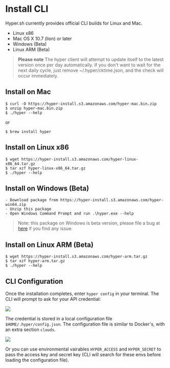 # Install CLI

Hyper.sh currently provides official CLI builds for Linux and Mac.

- Linux x86
- Mac OS X 10.7 (lion) or later
- Windows (Beta)
- Linux ARM (Beta)

> **Please note**
The hyper client will attempt to update itself to the latest version once per day automatically. If you don't want to wait for the next daily cycle, just remove ~/.hyper/cktime.json, and the check will occur immediately.

## Install on Mac

    $ curl -O https://hyper-install.s3.amazonaws.com/hyper-mac.bin.zip
    $ unzip hyper-mac.bin.zip 
    $ ./hyper --help

or

    $ brew install hyper


## Install on Linux x86

    $ wget https://hyper-install.s3.amazonaws.com/hyper-linux-x86_64.tar.gz
    $ tar xzf hyper-linux-x86_64.tar.gz
    $ ./hyper --help

## Install on Windows (Beta)
    - Download package from https://hyper-install.s3.amazonaws.com/hyper-win64.zip
    - Unzip this package
    - Open Windows Command Prompt and run .\hyper.exe --help
> Note: this package on Windows is beta version, please file a bug at [here](https://github.com/hyperhq/hypercli/issues) if you find any issue.

## Install on Linux ARM (Beta)

    $ wget https://hyper-install.s3.amazonaws.com/hyper-arm.tar.gz
    $ tar xzf hyper-arm.tar.gz
    $ ./hyper --help



## CLI Configuration

Once the installation completes, enter `hyper config` in your terminal. The CLI will prompt to ask for your API credential:

![](https://trello-attachments.s3.amazonaws.com/56daae9b816ec930c8d98197/720x143/9fdd9a68694376d4ec62a3d93409e67c/upload_3_18_2016_at_6_11_19_PM.png)

The credential is stored in a local configuration file `$HOME/.hyper/config.json`. The configuration file is similar to Docker's, with an extra section `clouds`.

![](https://trello-attachments.s3.amazonaws.com/56daae9b816ec930c8d98197/635x160/c9caa016982d5884eb06578292c154bf/config.png)

Or you can use environmental vairables `HYPER_ACCESS` and `HYPER_SECRET` to pass the access key and secret key (CLI will search for these envs before loading the configuration file).
